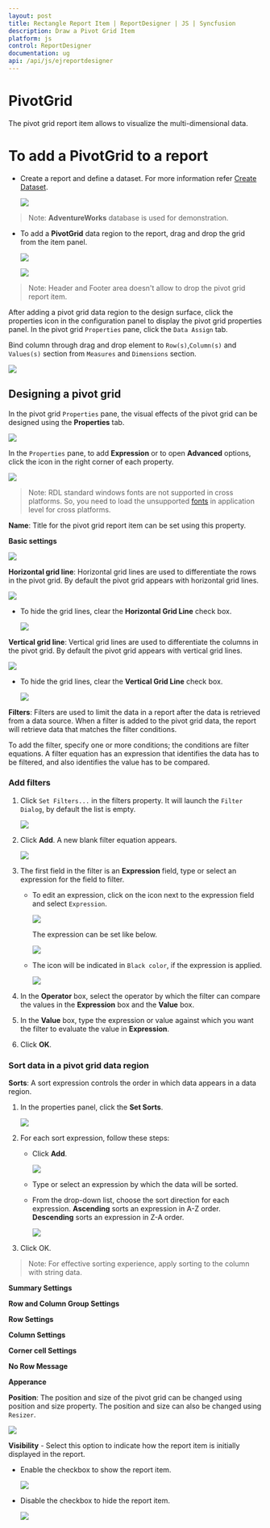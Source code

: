 ```yaml
---
layout: post
title: Rectangle Report Item | ReportDesigner | JS | Syncfusion
description: Draw a Pivot Grid Item
platform: js
control: ReportDesigner
documentation: ug
api: /api/js/ejreportdesigner
---
```


# PivotGrid

The pivot grid report item allows to visualize the multi-dimensional data.

# To add a PivotGrid to a report

* Create a report and define a dataset. For more information refer [Create Dataset](/javascript-docs/js/ReportDesigner/Create-Data/Create-New-Data).

  ![](images/Dataset-List.png)

> Note: **AdventureWorks** database is used for demonstration.

* To add a **PivotGrid** data region to the report, drag and drop the grid from the item panel.

   ![](PivotGird-Images/PivotGrid-Widgets-Pane.png)

    ![](PivotGird-Images/PivotGrid-Drag.png)

> Note: Header and Footer area doesn't allow to drop the pivot grid report item.

After adding a pivot grid data region to the design surface, click the properties icon in the configuration panel to display the pivot grid properties panel. In the pivot grid `Properties` pane, click the `Data Assign` tab.

Bind column through drag and drop element to `Row(s)`,`Column(s)` and `Values(s)` section from `Measures` and `Dimensions` section.

![](images/PivotGrid-AssignData.png)

## Designing a pivot grid

In the pivot grid `Properties` pane, the visual effects of the pivot grid can be designed using the **Properties** tab.

![](images/PivotGridItem-Properties2.png)

In the `Properties` pane, to add **Expression** or to open **Advanced** options, click the icon in the right corner of each property.

![](images/PivotGrid-Advanced-Option.png)

> Note: RDL standard windows fonts are not supported in cross platforms. So, you need to load the unsupported [fonts](/javascript-docs/js/ReportDesigner/how-to/Load-Unsupported-Fonts) in application level for cross platforms.

**Name**: Title for the pivot grid report item can be set using this property.

**Basic settings**

![](images/PivotGrid-Basic-Settings.png)

**Horizontal grid line**: Horizontal grid lines are used to differentiate the rows in the pivot grid. By default the pivot grid appears with horizontal grid lines.

![](images/Horizontal-Grid-Line.png)

   * To hide the grid lines, clear the **Horizontal Grid Line** check box.

      ![](images/Horizontal-Grid-LineNone.png)

**Vertical grid line**: Vertical grid lines are used to differentiate the columns in the pivot grid. By default the pivot grid appears with vertical grid lines.

 ![](images/Vertical-Grid-Line.png)

   * To hide the grid lines, clear the **Vertical Grid Line** check box.

       ![](images/Vertical-Grid-LineNone.png)

**Filters**: Filters are used to limit the data in a report after the data is retrieved from a data source. When a filter is added to the pivot grid data, the report will retrieve data that matches the filter conditions.

To add the filter, specify one or more conditions; the conditions are filter equations. A filter equation has an expression that identifies the data has to be filtered, and also identifies the value has to be compared.

### Add filters

 1. Click `Set Filters...` in the filters property. It will launch the `Filter Dialog`, by default the list is empty.

     ![](images/Filters-Button.png)

2. Click **Add**. A new blank filter equation appears.

    ![](images/Filters-Add.png)

3. The first field in the filter is an **Expression** field, type or select an expression for the field to filter.

   * To edit an expression, click on the icon next to the expression field and select `Expression`. 

      ![](images/Expression-Icon.png)
   
      The expression can be set like below.

      ![](images/Expression-Dialog.png)

   * The icon will be indicated in `Black color`, if the expression is applied.

      ![](images/Expression-Black.png)

4. In the **Operator** box, select the operator by which the filter can compare the values in the **Expression** box and the **Value** box.

5. In the **Value** box, type the expression or value against which you want the filter to evaluate the value in **Expression**.

6. Click **OK**.

### Sort data in a pivot grid data region

**Sorts**: A sort expression controls the order in which data appears in a data region.

1. In the properties panel, click the **Set Sorts**.

   ![](images/Sort-Button.png)

2. For each sort expression, follow these steps:

   * Click **Add**.

     ![](images/Sort-Add.png)

   * Type or select an expression by which the data will be sorted.

   * From the drop-down list, choose the sort direction for each expression. **Ascending** sorts an expression in A-Z order. **Descending** sorts an expression in Z-A order.

     ![](images/Sort-Add-Field.png)

3. Click OK.

> Note: For effective sorting experience, apply sorting to the column with string data.

**Summary Settings**

**Row and Column Group Settings**

**Row Settings**

**Column Settings**

**Corner cell Settings**

**No Row Message**

**Apperance**

**Position**: The position and size of the pivot grid can be changed using position and size property. The position and size can also be changed using `Resizer`.

![](images/Position-Pivot-Grid.png)

**Visibility** - Select this option to indicate how the report item is initially displayed in the report.

* Enable the checkbox to show the report item.

   ![](images/Visibility-Pivot-Grid.png)

* Disable the checkbox to hide the report item.

   ![](images/VisibilityNone-Pivot-Grid.png)

